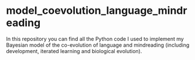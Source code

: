 # model_coevolution_language_mindreading
In this repository you can find all the Python code I used to implement my Bayesian model of the co-evolution of language and mindreading (including development, iterated learning and biological evolution).
